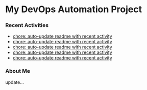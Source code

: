 # My DevOps Automation Project

### Recent Activities
<!-- activity:START -->
- [chore: auto-update readme with recent activity](https://github.com/kaigiii/mybowling-app/commit/e5e03759642cb6193e0ba4fa6b16a9e10f1ae732)
- [chore: auto-update readme with recent activity](https://github.com/kaigiii/mybowling-app/commit/bcfe1294d0b2b17e6f053358a2c01097121b2106)
- [chore: auto-update readme with recent activity](https://github.com/kaigiii/mybowling-app/commit/2f92f8a14956b711bb18c1796d1daa33a187755c)
- [chore: auto-update readme with recent activity](https://github.com/kaigiii/mybowling-app/commit/23ddbdb65c93394c2efced8ea2e766d18d7d6d3f)
- [chore: auto-update readme with recent activity](https://github.com/kaigiii/mybowling-app/commit/5289deb161a64f151659ae1c2e10963f916aaeeb)
<!-- activity:END -->

### About Me
<!-- MYLINKS:START -->
<!-- MYLINKS:END -->

update...
